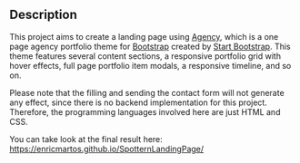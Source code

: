 ## Description

This project aims to create a landing page using [Agency](http://startbootstrap.com/template-overviews/agency/), which is a one page agency portfolio theme for [Bootstrap](http://getbootstrap.com/) created by [Start Bootstrap](http://startbootstrap.com/). This theme features several content sections, a responsive portfolio grid with hover effects, full page portfolio item modals, a responsive timeline, and so on. 

Please note that the filling and sending the contact form will not generate any effect, since there is no backend implementation for this project. Therefore, the programming languages involved here are just HTML and CSS. 

You can take look at the final result here: https://enricmartos.github.io/SpotternLandingPage/ 
